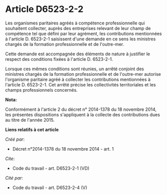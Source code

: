 # Article D6523-2-2

Les organismes paritaires agréés à compétence professionnelle qui souhaitent collecter, auprès des entreprises relevant de
leur champ de compétence tel que défini par leur agrément, les contributions mentionnées à l'article D. 6523-2-1 saisissent
d'une demande en ce sens les ministres chargés de la formation professionnelle et de l'outre-mer. 

Cette demande est accompagnée des éléments de nature à justifier le respect des conditions fixées à l'article D. 6523-2-1. 

Lorsque ces mêmes conditions sont réunies, un arrêté conjoint des ministres chargés de la formation professionnelle et de
l'outre-mer autorise l'organisme paritaire agréé à collecter les contributions mentionnées à l'article D. 6523-2-1. Cet
arrêté précise les collectivités territoriales et les champs professionnels concernés.

**Nota:**

Conformément à l'article 2 du décret n° 2014-1378 du 18 novembre 2014, les présentes dispositions s'appliquent à la collecte
des contributions dues au titre de l'année 2015.

**Liens relatifs à cet article**

_Créé par_:

  - Décret n°2014-1378 du 18 novembre 2014 - art. 1

_Cite_:

  - Code du travail - art. D6523-2-1 (VD)

_Cité par_:

  - Code du travail - art. D6523-2-4 (V)
